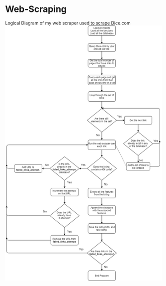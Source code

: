 # Web-Scraping

Logical Diagram of my web scraper used to scrape Dice.com
<img src='Dice Scraping Logical Diagram.png'>
